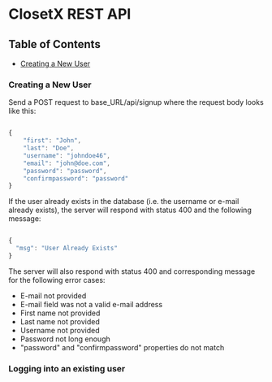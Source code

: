 # ClosetX REST API

## Table of Contents
* [Creating a New User](#signup)

### <a id="signup"></a>Creating a New User

Send a POST request to base_URL/api/signup where the request body looks like this:

```js

{
    "first": "John",
    "last": "Doe",
    "username": "johndoe46",
    "email": "john@doe.com",
    "password": "password",
    "confirmpassword": "password"
}

```

If the user already exists in the database (i.e. the username or e-mail already exists), the server will respond with status 400 and the following message:

```js

{
  "msg": "User Already Exists"
}

```

The server will also respond with status 400 and corresponding message for the following error cases:

* E-mail not provided
* E-mail field was not a valid e-mail address
* First name not provided
* Last name not provided
* Username not provided
* Password not long enough
* "password" and "confirmpassword" properties do not match

### Logging into an existing user
